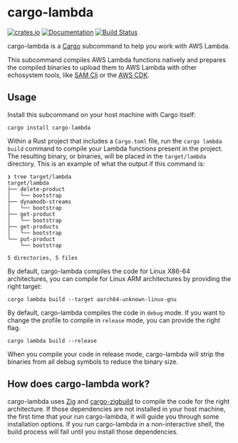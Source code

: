 # cargo-lambda

[![crates.io][crate-image]][crate-link]
[![Documentation][doc-image]][doc-link]
[![Build Status][build-image]][build-link]

cargo-lambda is a [Cargo](https://doc.rust-lang.org/cargo/) subcommand to help you work with AWS Lambda.

This subcommand compiles AWS Lambda functions natively and prepares the compiled binaries to upload them
to AWS Lambda with other echosystem tools, like [SAM Cli](https://github.com/aws/aws-sam-cli) or the [AWS CDK](https://github.com/aws/aws-cdk).

## Usage

Install this subcommand on your host machine with Cargo itself:

```
cargo install cargo-lambda
```

Within a Rust project that includes a `Cargo.toml` file, run the `cargo lambda build` command to compile your
Lambda functions present in the project. The resulting binary, or binaries, will be placed in the `target/lambda` directory. This is an example of what the output if this command is:

```
❯ tree target/lambda 
target/lambda
├── delete-product
│   └── bootstrap
├── dynamodb-streams
│   └── bootstrap
├── get-product
│   └── bootstrap
├── get-products
│   └── bootstrap
└── put-product
    └── bootstrap

5 directories, 5 files
```

By default, cargo-lambda compiles the code for Linux X86-64 architectures, you can compile for Linux ARM architectures by providing the right target:

```
cargo lambda build --target aarch64-unknown-linux-gnu
```

By default, cargo-lambda compiles the code in `debug` mode. If you want to change the profile to compile in `release` mode, you can provide the right flag.

```
cargo lambda build --release
```

When you compile your code in release mode, cargo-lambda will strip the binaries from all debug symbols to reduce the binary size.

## How does cargo-lambda work?

cargo-lambda uses [Zig](https://ziglang.org) and [cargo-zigbuild](https://crates.io/crates/cargo-zigbuild)
to compile the code for the right architecture. If those dependencies are not installed in your host machine, the first time that your run cargo-lambda, it will guide you through some installation options. If you run cargo-lambda in a non-interactive shell, the build process will fail until you install those dependencies.


[//]: # (badges)

[crate-image]: https://img.shields.io/crates/v/cargo-lambda.svg
[crate-link]: https://crates.io/crates/cargo-lambda
[doc-image]: https://docs.rs/cargo-lambda/badge.svg
[doc-link]: https://docs.rs/cargo-lambda
[build-image]: https://github.com/calavera/cargo-lambda/workflows/Build/badge.svg
[build-link]: https://github.com/calavera/cargo-lambda/actions?query=workflow%3ACI+branch%3Amain